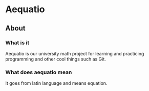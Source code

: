 # Aequatio

## About

### What is it
Aequatio is our university math project for learning and practicing programming and other cool things such as Git.

### What does aequatio mean
It goes from latin language and means equation.

